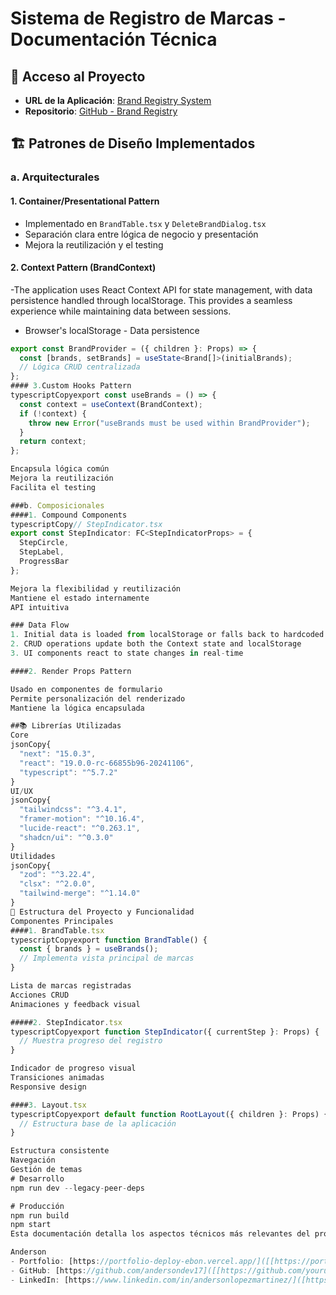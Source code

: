 # Sistema de Registro de Marcas - Documentación Técnica

## 💫 Acceso al Proyecto

- **URL de la Aplicación**: [Brand Registry System](https://brand-registry-andersondev17.vercel.app/)
- **Repositorio**: [GitHub - Brand Registry](https://github.com/andersondev17/BrandRegistry)

## 🏗 Patrones de Diseño Implementados

### a. Arquitecturales

#### 1. Container/Presentational Pattern
- Implementado en `BrandTable.tsx` y `DeleteBrandDialog.tsx`
- Separación clara entre lógica de negocio y presentación
- Mejora la reutilización y el testing

#### 2. Context Pattern (BrandContext)
-The application uses React Context API for state management, with data persistence handled through localStorage. This provides a seamless experience while maintaining data between sessions.
- Browser's localStorage - Data persistence
```typescript
export const BrandProvider = ({ children }: Props) => {
  const [brands, setBrands] = useState<Brand[]>(initialBrands);
  // Lógica CRUD centralizada
};
#### 3.Custom Hooks Pattern
typescriptCopyexport const useBrands = () => {
  const context = useContext(BrandContext);
  if (!context) {
    throw new Error("useBrands must be used within BrandProvider");
  }
  return context;
};

Encapsula lógica común
Mejora la reutilización
Facilita el testing

###b. Composicionales
####1. Compound Components
typescriptCopy// StepIndicator.tsx
export const StepIndicator: FC<StepIndicatorProps> = {
  StepCircle,
  StepLabel,
  ProgressBar
};

Mejora la flexibilidad y reutilización
Mantiene el estado internamente
API intuitiva

### Data Flow
1. Initial data is loaded from localStorage or falls back to hardcoded data
2. CRUD operations update both the Context state and localStorage
3. UI components react to state changes in real-time

####2. Render Props Pattern

Usado en componentes de formulario
Permite personalización del renderizado
Mantiene la lógica encapsulada

##📚 Librerías Utilizadas
Core
jsonCopy{
  "next": "15.0.3",
  "react": "19.0.0-rc-66855b96-20241106",
  "typescript": "^5.7.2"
}
UI/UX
jsonCopy{
  "tailwindcss": "^3.4.1",
  "framer-motion": "^10.16.4",
  "lucide-react": "^0.263.1",
  "shadcn/ui": "^0.3.0"
}
Utilidades
jsonCopy{
  "zod": "^3.22.4",
  "clsx": "^2.0.0",
  "tailwind-merge": "^1.14.0"
}
📁 Estructura del Proyecto y Funcionalidad
Componentes Principales
####1. BrandTable.tsx
typescriptCopyexport function BrandTable() {
  const { brands } = useBrands();
  // Implementa vista principal de marcas
}

Lista de marcas registradas
Acciones CRUD
Animaciones y feedback visual

#####2. StepIndicator.tsx
typescriptCopyexport function StepIndicator({ currentStep }: Props) {
  // Muestra progreso del registro
}

Indicador de progreso visual
Transiciones animadas
Responsive design

####3. Layout.tsx
typescriptCopyexport default function RootLayout({ children }: Props) {
  // Estructura base de la aplicación
}

Estructura consistente
Navegación
Gestión de temas
# Desarrollo
npm run dev --legacy-peer-deps

# Producción
npm run build
npm start
Esta documentación detalla los aspectos técnicos más relevantes del proyecto, destacando las decisiones de arquitectura y diseño tomadas para crear una aplicación moderna, mantenible y escalable.

Anderson
- Portfolio: [https://portfolio-deploy-ebon.vercel.app/]([[https://portfolio-deploy-ebon.vercel.app/](https://portfolio-deploy-ebon.vercel.app/)])
- GitHub: [https://github.com/andersondev17]([[https://github.com/yourusername](https://github.com/andersondev17)])
- LinkedIn: [https://www.linkedin.com/in/andersonlopezmartinez/]([https://www.linkedin.com/in/andersonlopezmartinez/])
